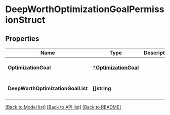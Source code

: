 # DeepWorthOptimizationGoalPermissionStruct

## Properties
Name | Type | Description | Notes
------------ | ------------- | ------------- | -------------
**OptimizationGoal** | [***OptimizationGoal**](OptimizationGoal.md) |  | [optional] [default to null]
**DeepWorthOptimizationGoalList** | **[]string** |  | [optional] [default to null]

[[Back to Model list]](../README.md#documentation-for-models) [[Back to API list]](../README.md#documentation-for-api-endpoints) [[Back to README]](../README.md)


